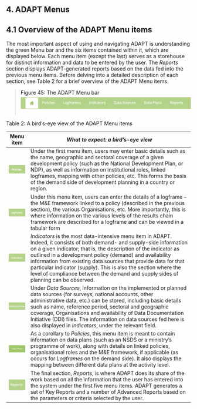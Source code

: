 ## 4. ADAPT Menus <!-- {docsify-ignore} -->

## 4.1 Overview of the ADAPT Menu items <!-- {docsify-ignore} -->

The most important aspect of using and navigating ADAPT is understanding
the green Menu bar and the six items contained within it, which are
displayed below. Each menu item (except the last) serves as a storehouse
for distinct information and data to be entered by the user. The
*Reports* section displays ADAPT-generated reports based on the data fed
into the previous menu items. Before delving into a detailed description
of each section, see Table 2 for a brief overview of the ADAPT Menu
items.

><a id="figure45" class="figure-title">Figure 45: The ADAPT Menu bar</a>
><img src="ADAPTmedia\media\image45.png" class="figures" />

<a id="table2" class="table-title">Table 2: A bird’s-eye view of the ADAPT Menu items</a>
<table class="tables">
  <thead>
    <tr>
      <th><strong>Menu item</strong></th>
      <th><strong><i>What to expect: a bird’s-eye view</i></strong></th>
    </tr>
  </thead>
  <tbody>
    <tr>
      <td><img src="ADAPTmedia\media\image46.png" class="table-images" /></td>
      <td>Under the first menu item, users may enter basic details such as the name, geographic and sectoral coverage of a given development policy (such as the National Development Plan, or NDP), as well as information on institutional roles, linked logframes, mapping with other policies, etc. This forms the basis of the demand side of development planning in a country or region.</td>
    </tr>
    <tr>
      <td><img src="ADAPTmedia\media\image47.png" class="table-images" /></td>
      <td>Under this menu item, users can enter the details of a logframe – the M&E framework linked to a policy (described in the previous section), the various Organisations, etc. More importantly, this is where information on the various levels of the results chain framework are described for a logframe and can be viewed in a tabular form
      </td>
    </tr>
    <tr>
      <td><img src="ADAPTmedia\media\image48.png" class="table-images" /></td>
      <td><i>Indicators</i> is the most data-intensive menu item in ADAPT. Indeed, it consists of both demand- and supply-side information on a given indicator; that is, the description of the indicator as outlined in a development policy (demand) and availability information from existing data sources that provide data for that particular indicator (supply). This is also the section where the level of compliance between the demand and supply sides of planning can be observed.</td>
    </tr>
    <tr>
      <td><img src="ADAPTmedia\media\image49.png" class="table-images" /></td>
      <td>Under <i>Data Sources</i>, information on the implemented or planned data sources (for surveys, national accounts, other administrative data, etc.) can be stored, including basic details such as name, reference period, sectoral and geographic coverage, Organisations and availability of Data Documentation Initiative (DDI) files. The information on data sources fed here is also displayed in <i>Indicators</i>, under the relevant field.</td>
    </tr>
    <tr>
      <td><img src="ADAPTmedia\media\image50.png" class="table-images" /></td>
      <td>As a corollary to <i>Policies</i>, this menu item is meant to contain information on data plans (such as an NSDS or a ministry’s programme of work), along with details on linked policies, organisational roles and the M&E framework, if applicable (as occurs for <i>Logframes</i> on the demand side). It also displays the mapping between different data plans at the activity level.</td>
    </tr>
    <tr>
      <td><img src="ADAPTmedia\media\image51.png" class="table-images" /></td>
      <td>The final section, <i>Reports</i>, is where ADAPT does its share of the work based on all the information that the user has entered into the system under the first five menu items. ADAPT generates a set of Key Reports and a number of Advanced Reports based on the parameters or criteria selected by the user.</td>
    </tr>
  </tbody>  
</table>    

